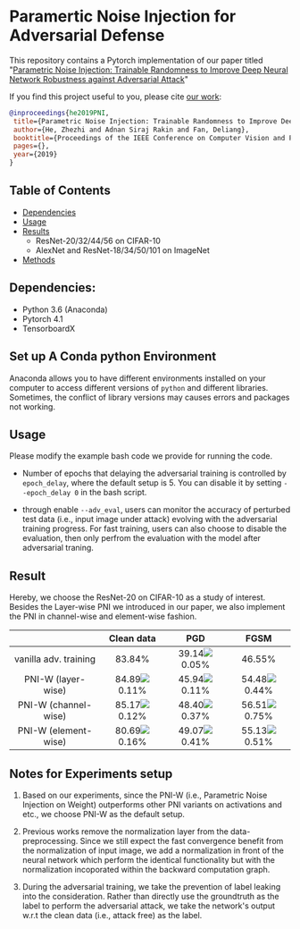 # Paramertic Noise Injection for Adversarial Defense
  
  
This repository contains a Pytorch implementation of our paper titled "[Parametric Noise Injection: Trainable Randomness to Improve Deep Neural Network Robustness against Adversarial Attack]( )"
  
If you find this project useful to you, please cite [our work]( ):
  
```bibtex
@inproceedings{he2019PNI,
 title={Parametric Noise Injection: Trainable Randomness to Improve Deep Neural Network Robustness against Adversarial Attack},
 author={He, Zhezhi and Adnan Siraj Rakin and Fan, Deliang},
 booktitle={Proceedings of the IEEE Conference on Computer Vision and Pattern Recognition},
 pages={},
 year={2019}
}
```
  
## Table of Contents
  
  
- [Dependencies](#Dependencies )
- [Usage](#Usage )
- [Results](#Results )
  - ResNet-20/32/44/56 on CIFAR-10
  - AlexNet and ResNet-18/34/50/101 on ImageNet
- [Methods](#Methods )
  
  
## Dependencies:
  
  
  
* Python 3.6 (Anaconda)
* Pytorch 4.1
* TensorboardX 
  
## Set up A Conda python Environment
  
Anaconda allows you to have different environments installed on your computer to access different versions of `python` and different libraries. Sometimes, the conflict of library versions may causes errors and packages not working.
  
  
  
  
  
## Usage
  
Please modify the example bash code we provide for running the code.
  
- Number of epochs that delaying the adversarial training is controlled by `epoch_delay`, where the default setup is 5. You can disable it by setting `--epoch_delay 0` in the bash script.
  
- through enable `--adv_eval`, users can monitor the accuracy of perturbed test data (i.e., input image under attack) evolving with the adversarial training progress. For fast training, users can also choose to disable the evaluation, then only perfrom the evaluation with the model after adversarial traning.
  
  
## Result
  
Hereby, we choose the ResNet-20 on CIFAR-10 as a study of interest. Besides the Layer-wise PNI we introduced in our paper, we also implement the PNI in channel-wise and element-wise fashion. 
  
|      | Clean data | PGD | FGSM |
|:----:|:---------:|:---------:|:---------:|
| vanilla adv. training |83.84%|39.14<img src="https://latex.codecogs.com/gif.latex?&#x5C;pm"/>0.05%|46.55%|    
| PNI-W (layer-wise) |84.89<img src="https://latex.codecogs.com/gif.latex?&#x5C;pm"/>0.11%|45.94<img src="https://latex.codecogs.com/gif.latex?&#x5C;pm"/>0.11%|54.48<img src="https://latex.codecogs.com/gif.latex?&#x5C;pm"/>0.44%| 
| PNI-W (channel-wise) |85.17<img src="https://latex.codecogs.com/gif.latex?&#x5C;pm"/>0.12%|48.40<img src="https://latex.codecogs.com/gif.latex?&#x5C;pm"/>0.37%|56.51<img src="https://latex.codecogs.com/gif.latex?&#x5C;pm"/>0.75%| 
| PNI-W (element-wise) |80.69<img src="https://latex.codecogs.com/gif.latex?&#x5C;pm"/>0.16%|49.07<img src="https://latex.codecogs.com/gif.latex?&#x5C;pm"/>0.41%|55.13<img src="https://latex.codecogs.com/gif.latex?&#x5C;pm"/>0.51%|   
  
  
## Notes for Experiments setup
  
  
1. Based on our experiments, since the PNI-W (i.e., Parametric Noise Injection on Weight) outperforms other PNI variants on activations and etc., we choose PNI-W as the default setup.
  
2. Previous works remove the normalization layer from the data-preprocessing. Since we still expect the fast convergence benefit from the normalization of input image, we add a normalization in front of the neural network which perform the identical functionality but with the normalization incoporated within the backward computation graph.
  
3. During the adversarial training, we take the prevention of label leaking into the consideration. Rather than directly use the groundtruth as the label to perform the adversarial attack, we take the network's output w.r.t the clean data (i.e., attack free) as the label.
  
  
  
  